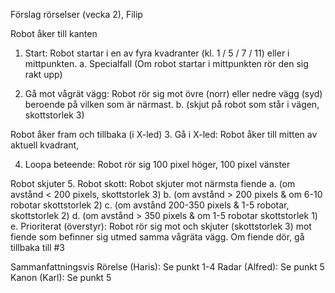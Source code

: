 Förslag rörselser
(vecka 2), Filip

Robot åker till kanten
1. Start: Robot startar i en av fyra kvadranter (kl. 1 / 5 / 7 / 11) eller i mittpunkten.
      a.	Specialfall (Om robot startar i mittpunkten rör den sig rakt upp)

2. Gå mot vågrät vägg: Robot rör sig mot övre (norr) eller nedre vägg (syd) beroende på vilken som är närmast.
      b.	(skjut på robot som står i vägen, skottstorlek 3)
      

Robot åker fram och tillbaka (i X-led)
3. Gå i X-led: Robot åker till mitten av aktuell kvadrant,


4.	Loopa beteende: Robot rör sig 100 pixel höger, 100 pixel vänster

Robot skjuter
5.	Robot skott: Robot skjuter mot närmsta fiende
      a.	(om avstånd < 200 pixels, skottstorlek 3)
      b.	(om avstånd > 200 pixels & om 6-10 robotar skottstorlek 2)
      c.	(om avstånd 200-350 pixels & 1-5 robotar, skottstorlek 2)
      d.	(om avstånd > 350 pixels & om 1-5 robotar skottstorlek 1)
      e.	Prioriterat (överstyr): Robot rör sig mot och skjuter (skottstorlek 3) mot fiende som befinner sig utmed samma vågräta vägg. Om fiende dör, gå tillbaka till #3

Sammanfattningsvis
Rörelse (Haris): Se punkt 1-4
Radar (Alfred): Se punkt 5
Kanon (Karl): Se punkt 5

